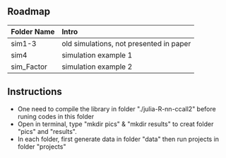 

Roadmap
---------
|Folder Name |     Intro            |
|:------ |:----------- |
|sim1-3| old simulations, not presented in paper|
|sim4| simulation example 1 |
|sim_Factor| simulation example 2 |

Instructions
---------
* One need to compile the library in folder "./julia-R-nn-ccall2" before runing codes in this folder
* Open in terminal, type "mkdir pics" & "mkdir results" to creat folder "pics" and "results".
* In each folder, first generate data in folder "data" then run projects in folder "projects"




